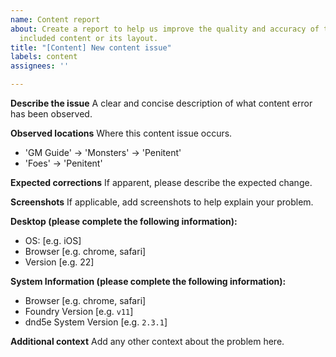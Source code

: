 ```yaml
---
name: Content report
about: Create a report to help us improve the quality and accuracy of the module's
  included content or its layout.
title: "[Content] New content issue"
labels: content
assignees: ''

---
```


**Describe the issue**
A clear and concise description of what content error has been observed.

**Observed locations**
Where this content issue occurs.
 - 'GM Guide' -> 'Monsters' -> 'Penitent'
 - 'Foes' -> 'Penitent'

**Expected corrections**
If apparent, please describe the expected change.

**Screenshots**
If applicable, add screenshots to help explain your problem.

**Desktop (please complete the following information):**
 - OS: [e.g. iOS]
 - Browser [e.g. chrome, safari]
 - Version [e.g. 22]

**System Information (please complete the following information):**
 - Browser [e.g. chrome, safari]
 - Foundry Version [e.g. `v11`]
 - dnd5e System Version [e.g. `2.3.1`]

**Additional context**
Add any other context about the problem here.

